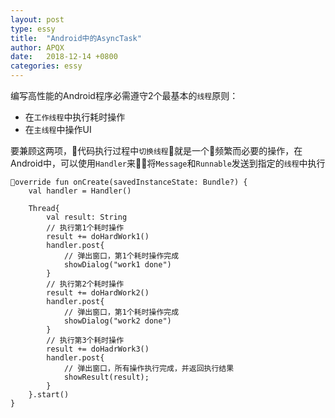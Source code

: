 ```yaml
---
layout: post
type: essy
title:  "Android中的AsyncTask"
author: APQX
date:   2018-12-14 +0800
categories: essy
---
```


编写高性能的Android程序必需遵守2个最基本的`线程`原则：

* 在`工作线程`中执行耗时操作
* 在`主线程`中操作UI

要兼顾这两项，代码执行过程中`切换线程`就是一个频繁而必要的操作，在Android中，可以使用`Handler`来将`Message`和`Runnable`发送到指定的`线程`中执行

```
override fun onCreate(savedInstanceState: Bundle?) {
    val handler = Handler()

    Thread{
        val result: String
        // 执行第1个耗时操作
        result += doHardWork1()
        handler.post{
            // 弹出窗口，第1个耗时操作完成
            showDialog("work1 done")
        }
        // 执行第2个耗时操作
        result += doHardWork2()
        handler.post{
            // 弹出窗口，第1个耗时操作完成
            showDialog("work2 done")
        }
        // 执行第3个耗时操作
        result += doHadrWork3()
        handler.post{
            // 弹出窗口，所有操作执行完成，并返回执行结果
            showResult(result);
        }
    }.start()
}
```

